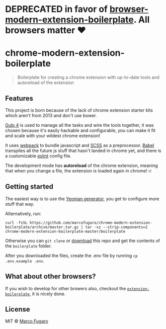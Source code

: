 # DEPRECATED in favor of [browser-modern-extension-boilerplate](https://github.com/marcofugaro/browser-modern-extension-boilerplate). All browsers matter ❤️

# chrome-modern-extension-boilerplate

> Boilerplate for creating a chrome extension with up-to-date tools and autoreload of the extension

## Features

This project is born because of the lack of chrome extension starter kits which aren't from 2013 and don't use bower.

[Gulp 4](https://github.com/gulpjs/gulp/tree/4.0) is used to manage all the tasks and wire the tools together, it was chosen because it's easily hackable and configurable, you can make it fit and scale with your wildest chrome extension!

It uses [webpack](https://webpack.js.org/) to bundle javascript and [SCSS](http://sass-lang.com/) as a preprocessor. [Babel](http://babeljs.io/) transpiles all the future js stuff that hasn't landed in chrome yet, and there is a customizable [eslint](https://eslint.org/) config file.

The development mode has **autoreload** of the chrome extension, meaning that when you change a file, the extension is loaded again in chrome! 🔥

## Getting started

The easiest way is to use the [Yeoman generator](https://github.com/marcofugaro/generator-chrome-modern-extension), you get to configure more stuff that way.

Alternatively, run:

```
curl -fsSL https://github.com/marcofugaro/chrome-modern-extension-boilerplate/archive/master.tar.gz | tar -xz --strip-components=2 chrome-modern-extension-boilerplate-master/boilerplate
```

Otherwise you can `git clone` or [download](https://github.com/marcofugaro/chrome-modern-extension-boilerplate/archive/master.zip) this repo and get the contents of the `boilerplate` folder.

After you downloaded the files, create the .env file by running `cp .env.example .env`.

## What about other browsers?
If you wish to develop for other browers also, checkout the [`extension-boilerplate`](https://github.com/EmailThis/extension-boilerplate), it is nicely done.

## License

MIT © [Marco Fugaro](https://github.com/marcofugaro)
